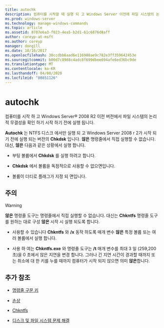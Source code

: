 ```yaml
---
title: autochk
description: 컴퓨터를 시작할 때 실행 되 고 Windows Server 이전에 파일 시스템의 논리적 무결성을 확인 하기 시작 하기 전에 실행 되는 **autochk**용 windows 명령 항목입니다.
ms.prod: windows-server
ms.technology: manage-windows-commands
ms.topic: article
ms.assetid: 8787e6a3-f023-4ea5-b2d1-61c6876d8aff
author: coreyp-at-msft
ms.author: coreyp
manager: dongill
ms.date: 10/16/2017
ms.openlocfilehash: 30ccdbb6aad6e116988ae9c782e3ff359642453e
ms.sourcegitcommit: b00d7c8968c4adc8f699dbee694afe6ed36bc9de
ms.translationtype: MT
ms.contentlocale: ko-KR
ms.lasthandoff: 04/08/2020
ms.locfileid: "80851126"
---
```

# <a name="autochk"></a>autochk

컴퓨터를 시작 하 고 Windows Server&reg; 2008 R2 이전 버전에서 파일 시스템의 논리적 무결성을 확인 하기 시작 하기 전에 실행 됩니다.

**Autochk** 는 NTFS 디스크 에서만 실행 되 고 Windows Server 2008 r 2가 시작 되기 전에 실행 되는 버전의 **Chkdsk** 입니다. **않은** 명령줄에서 직접 실행할 수 없습니다. 대신, **않은** 다음과 같은 상황에서 실행 합니다.

- 부팅 볼륨에서 **Chkdsk** 를 실행 하려고 합니다.

- **Chkdsk** 에서 볼륨을 독점적으로 사용할 수 없으면입니다.

- 볼륨이 더티로 플래그가 지정 되 면입니다.

## <a name="remarks"></a>주의

> [!WARNING]
> **않은** 명령줄 도구는 명령줄에서 직접 실행할 수 없습니다. 대신는 **Chkntfs** 명령줄 도구를 원하는 대로 구성 **않은** 시작 시 실행 되도록 합니다.
> -  사용할 수 있습니다 **Chkntfs** 와 **/x** 동작 하도록 매개 변수 **않은** 특정 볼륨 또는 여러 볼륨에서 실행 합니다.
>
> - 사용 하 여는 **Chkntfs.exe** 와 명령줄 도구는 **/t** 매개 변수를 최대 3 일 (259,200 초)을 0 초에서 않은 지연을 변경 합니다. 그러나 긴 지연 시간이 경과할 때까지 또는 취소에 대 한 키를 누를 때까지 컴퓨터가 시작 되지 않으면 의미 **않은**합니다.

## <a name="additional-references"></a>추가 참조

- [명령줄 구문 키](command-line-syntax-key.md)

- [손상](chkdsk.md)

- [Chkntfs](chkntfs.md)

- [디스크 및 파일 시스템 문제 해결](https://go.microsoft.com/fwlink/?LinkId=4527)
